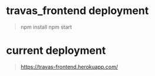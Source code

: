 # travas_frontend deployment
> npm install
> npm start

# current deployment
> https://travas-frontend.herokuapp.com/
